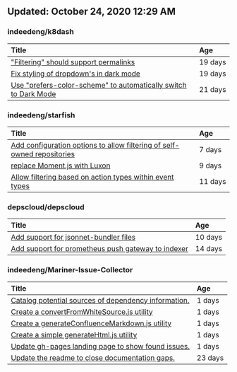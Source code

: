## Updated: October 24, 2020 12:29 AM


### indeedeng/k8dash
|**Title**|**Age**|
|:----|:----|
|["Filtering" should support permalinks](https://github.com/indeedeng/k8dash/issues/153)|19&nbsp;days|
|[Fix styling of dropdown's in dark mode](https://github.com/indeedeng/k8dash/issues/152)|19&nbsp;days|
|[Use "prefers-color-scheme" to automatically switch to Dark Mode](https://github.com/indeedeng/k8dash/issues/144)|21&nbsp;days|


### indeedeng/starfish
|**Title**|**Age**|
|:----|:----|
|[Add configuration options to allow filtering of self-owned repositories](https://github.com/indeedeng/starfish/issues/65)|7&nbsp;days|
|[replace Moment.js with Luxon](https://github.com/indeedeng/starfish/issues/60)|9&nbsp;days|
|[Allow filtering based on action types within event types](https://github.com/indeedeng/starfish/issues/58)|11&nbsp;days|


### depscloud/depscloud
|**Title**|**Age**|
|:----|:----|
|[Add support for jsonnet-bundler files](https://github.com/depscloud/depscloud/issues/115)|10&nbsp;days|
|[Add support for prometheus push gateway to indexer](https://github.com/depscloud/depscloud/issues/108)|14&nbsp;days|


### indeedeng/Mariner-Issue-Collector
|**Title**|**Age**|
|:----|:----|
|[Catalog potential sources of dependency information.](https://github.com/indeedeng/Mariner-Issue-Collector/issues/19)|1&nbsp;days|
|[Create a convertFromWhiteSource.js utility](https://github.com/indeedeng/Mariner-Issue-Collector/issues/18)|1&nbsp;days|
|[Create a generateConfluenceMarkdown.js utility](https://github.com/indeedeng/Mariner-Issue-Collector/issues/17)|1&nbsp;days|
|[Create a simple generateHtml.js utility](https://github.com/indeedeng/Mariner-Issue-Collector/issues/16)|1&nbsp;days|
|[Update gh-pages landing page to show found issues.](https://github.com/indeedeng/Mariner-Issue-Collector/issues/15)|1&nbsp;days|
|[Update the readme to close documentation gaps.](https://github.com/indeedeng/Mariner-Issue-Collector/issues/2)|23&nbsp;days|